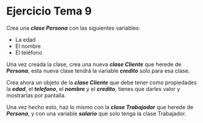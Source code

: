 # Ejercicio Tema 9

Crea una ***clase Persona*** con las siguientes variables:

* La edad
* El nombre
* El teléfono

Una vez creada la clase, crea una nueva ***clase Cliente*** que herede de ***Persona***, esta nueva clase tendrá la variable ***credito*** solo para esa clase.

Crea ahora un objeto de la ***clase Cliente*** que debe tener como propiedades la ***edad***, el ***telefono***, el ***nombre*** y el ***credito***, tienes que darles valor y mostrarlas por pantalla.

Una vez hecho esto, haz lo mismo con la ***clase Trabajador*** que herede de ***Persona***, y con una variable ***salario*** que solo tenga la clase Trabajador.
